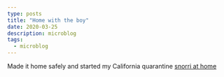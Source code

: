 ```yaml
---
type: posts
title: "Home with the boy"
date: 2020-03-25
description: microblog
tags:
  - microblog
---
```


Made it home safely and started my California quarantine
[snorri at home](https://www.brookshelley.com/photos/home1.jph)